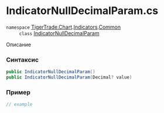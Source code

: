 
# IndicatorNullDecimalParam.cs
`namespace` [TigerTrade.Chart](../../../../../TigerTrade.Chart.md).[Indicators](../../../../../TigerTrade.Chart/Indicators.md).[Common](../../../../../TigerTrade.Chart/Indicators/Common.md)  
&nbsp;&nbsp;&nbsp;&nbsp;&nbsp;&nbsp;&nbsp;&nbsp;&nbsp;`class` [IndicatorNullDecimalParam](../../IndicatorNullDecimalParam.cs.md)

Описание

### Синтаксис
```csharp
public IndicatorNullDecimalParam()
public IndicatorNullDecimalParam(Decimal? value)
```


### Пример  
```csharp
// example
```
                    
                    